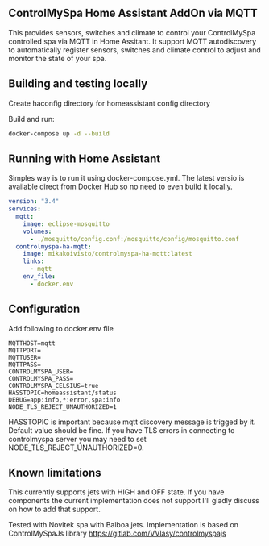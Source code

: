 ## ControlMySpa Home Assistant AddOn via MQTT

This provides sensors, switches and climate to control your ControlMySpa controlled spa via MQTT in Home Assitant. It support MQTT autodiscovery to automatically register sensors, switches and climate control to adjust and monitor the state of your spa.

## Building and testing locally

Create haconfig directory for homeassistant config directory

Build and run:

```bash
docker-compose up -d --build
```

## Running with Home Assistant

Simples way is to run it using docker-compose.yml. The latest versio is available direct from Docker Hub so no need to even build it locally.

```yml
version: "3.4"
services:
  mqtt:
    image: eclipse-mosquitto
    volumes:
      - ./mosquitto/config.conf:/mosquitto/config/mosquitto.conf
  controlmyspa-ha-mqtt:
    image: mikakoivisto/controlmyspa-ha-mqtt:latest
    links:
      - mqtt
    env_file: 
      - docker.env
```

## Configuration

Add following to docker.env file

```
MQTTHOST=mqtt
MQTTPORT=
MQTTUSER=
MQTTPASS=
CONTROLMYSPA_USER=
CONTROLMYSPA_PASS=
CONTROLMYSPA_CELSIUS=true
HASSTOPIC=homeassistant/status
DEBUG=app:info,*:error,spa:info
NODE_TLS_REJECT_UNAUTHORIZED=1
```

HASSTOPIC is important because mqtt discovery message is trigged by it. Default value should be fine. If you have TLS errors in connecting to controlmyspa server you may need to set NODE_TLS_REJECT_UNAUTHORIZED=0.

## Known limitations

This currently supports jets with HIGH and OFF state. If you have components the current implementation does not support I'll gladly discuss on how to add that support. 

Tested with Novitek spa with Balboa jets. Implementation is based on ControlMySpaJs library https://gitlab.com/VVlasy/controlmyspajs